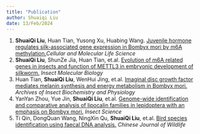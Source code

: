 ```yaml
---
title: "Publication"
author: Shuaiqi Liu
date: 13/Feb/2024
---
```


1. **ShuaiQi Liu**, Huan Tian, Yusong Xu, Huabing Wang. [Juvenile hormone regulates silk-associated gene
expression in Bombyx mori by m6A methylation.](https://doi.org/10.1007/s00018-023-04996-1)*Cellular and Molecular Life Science*
2. **ShuaiQi Liu**, ShunZe Jia, Huan Tian, et.al. [Evolution of m6A related genes in insects and function of METTL3 in embryonic development of silkworm.](https://doi.org/10.1111/imb.12832) *Insect Molecular Biology*
3. Huan Tian, **ShuaiQi Liu**, WenHui Jing, et.al. [Imaginal disc growth factor mediates melanin synthesis and energy metabolism in Bombyx mori.](https://doi.org/10.1002/arch.21995) *Archives of Insect Biochemistry and Physiology*
4. YanYan Zhou, Yue Jin, **ShuaiQi Liu**, et.al. [Genome-wide identification and comparative analysis of lipocalin families in lepidoptera with an emphasis on Bombyx mori.](https://doi.org/10.1111/1744-7917.13039) *Insect Science*
5. Ti Qin, DongQuan Wang, NingXin Qu, **ShuaiQi Liu**, et.al. [Bird species identification using faecal DNA analysis.](https://www.cnki.com.cn/Article/CJFDTotal-YSDW202001021.htm) *Chinese Journal of Wildlife*
